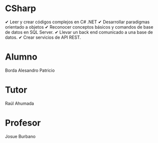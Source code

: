 # CSharp
✔ Leer y crear códigos complejos en C# .NET
✔ Desarrollar paradigmas orientado a objetos
✔ Reconocer conceptos básicos y comandos de base
de datos en SQL Server.
✔ Llevar un back end comunicado a una base de datos.
✔ Crear servicios de API REST.

# Alumno
Borda Alesandro Patricio

# Tutor
Raúl Ahumada

# Profesor
Josue Burbano
